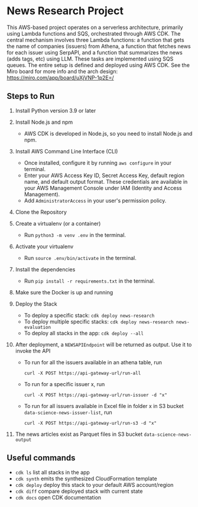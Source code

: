 
# News Research Project
This AWS-based project operates on a serverless architecture, primarily using Lambda functions and SQS, orchestrated through AWS CDK. The central mechanism involves three Lambda functions: a function that gets the name of companies (issuers) from Athena, a function that fetches news for each issuer using SerpAPI, and a function that summarizes the news (adds tags, etc) using LLM. These tasks are implemented using SQS queues. 
The entire setup is defined and deployed using AWS CDK. See the Miro board for more info and the arch design: https://miro.com/app/board/uXjVNP-1p2E=/

## Steps to Run

1. Install Python version 3.9 or later

2. Install Node.js and npm
    - AWS CDK is developed in Node.js, so you need to install Node.js and npm.

3. Install AWS Command Line Interface (CLI)
    - Once installed, configure it by running `aws configure` in your terminal.
    - Enter your AWS Access Key ID, Secret Access Key, default region name, and default output format. These credentials are available in your AWS Management Console under IAM (Identity and Access Management).
    - Add `AdministratorAccess` in your user's permission policy.

4. Clone the Repository

5. Create a virtualenv (or a container)
    - Run `python3 -m venv .env` in the terminal.

6. Activate your virtualenv
    - Run `source .env/bin/activate` in the terminal.

7. Install the dependencies 
    - Run `pip install -r requirements.txt` in the terminal.

8. Make sure the Docker is up and running

9. Deploy the Stack
    - To deploy a specific stack: `cdk deploy news-research`
    - To deploy multiple specific stacks: `cdk deploy news-research news-evaluation`
    - To deploy all stacks in the app: `cdk deploy --all`

10. After deployment, a `NEWSAPIEndpoint` will be returned as output. Use it to invoke the API
    - To run for all the issuers available in an athena table, run 
        ```
        curl -X POST https://api-gateway-url/run-all
        ```
    - To run for a specific issuer x, run 
        ```
        curl -X POST https://api-gateway-url/run-issuer -d "x"
        ```
    - To run for all issuers available in Excel file in folder x in S3 bucket `data-science-news-issuer-list`, run 
        ```
        curl -X POST https://api-gateway-url/run-s3 -d "x"
        ```

11. The news articles exist as Parquet files in S3 bucket `data-science-news-output`



## Useful commands

 * `cdk ls`          list all stacks in the app
 * `cdk synth`       emits the synthesized CloudFormation template
 * `cdk deploy`      deploy this stack to your default AWS account/region
 * `cdk diff`        compare deployed stack with current state
 * `cdk docs`        open CDK documentation
